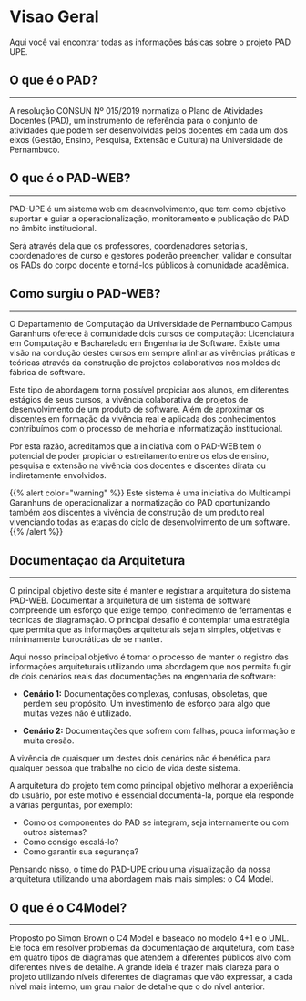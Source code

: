# Visao Geral

Aqui você vai encontrar todas as informações básicas sobre o projeto PAD UPE.

## **O que é o PAD?**

---

A resolução CONSUN Nº 015/2019 normatiza o Plano de Atividades Docentes (PAD), um instrumento de referência para o conjunto de atividades que podem ser desenvolvidas pelos docentes em cada um dos eixos (Gestão, Ensino, Pesquisa, Extensão e Cultura) na Universidade de Pernambuco.

## **O que é o PAD-WEB?**

---

PAD-UPE é um sistema web em desenvolvimento, que tem como objetivo suportar e guiar a operacionalização, monitoramento e publicação do PAD no âmbito institucional.

Será através dela que os professores, coordenadores setoriais, coordenadores de curso e gestores poderão preencher, validar e consultar os PADs do corpo docente e torná-los públicos à comunidade acadêmica.

## **Como surgiu o PAD-WEB?**

---

O Departamento de Computação da Universidade de Pernambuco Campus Garanhuns oferece à comunidade dois cursos de computação: Licenciatura em Computação e Bacharelado em Engenharia de Software. Existe uma visão na condução destes cursos em sempre alinhar as vivências práticas e teóricas através da construção de projetos colaborativos nos moldes de fábrica de software.

Este tipo de abordagem torna possível propiciar aos alunos, em diferentes estágios de seus cursos, a vivência colaborativa de projetos de desenvolvimento de um produto de software. Além de aproximar os discentes em formação da vivência real e aplicada dos conhecimentos contribuímos com o processo de melhoria e informatização institucional.

Por esta razão, acreditamos que a iniciativa com o PAD-WEB tem o potencial de poder propiciar o estreitamento entre os elos de ensino, pesquisa e extensão na vivência dos docentes e discentes dirata ou indiretamente envolvidos.

{{% alert color="warning" %}}
Este sistema é uma iniciativa do Multicampi Garanhuns de operacionalizar a normatização do PAD oportunizando também aos discentes a vivência de construção de um produto real vivenciando todas as etapas do ciclo de desenvolvimento de um software.
{{% /alert %}}

## **Documentaçao da Arquitetura**

---

O principal objetivo deste site é manter e registrar a arquitetura do sistema PAD-WEB. Documentar a arquitetura de um sistema de software compreende um esforço que exige tempo, conhecimento de ferramentas e técnicas de diagramação. O principal desafio é contemplar uma estratégia que permita que as informações arquiteturais sejam simples, objetivas e minimamente burocráticas de se manter.

Aqui nosso principal objetivo é tornar o processo de manter o registro das informações arquiteturais utilizando uma abordagem que nos permita fugir de dois cenários reais das documentações na engenharia de software:

- **Cenário 1:** Documentações complexas, confusas, obsoletas, que perdem seu propósito. Um investimento de esforço para algo que muitas vezes não é utilizado.

- **Cenário 2:** Documentações que sofrem com falhas, pouca informação e muita erosão.

A vivência de quaisquer um destes dois cenários não é benéfica para qualquer pessoa que trabalhe no ciclo de vida deste sistema.

A arquitetura do projeto tem como principal objetivo melhorar a experiência do usuário, por este motivo é essencial documentá-la, porque ela responde a várias perguntas, por exemplo:

- Como os componentes do PAD se integram, seja internamente ou com outros sistemas?
- Como consigo escalá-lo?
- Como garantir sua segurança?

Pensando nisso, o time do PAD-UPE criou uma visualização da nossa arquitetura utilizando uma abordagem mais mais simples: o C4 Model.

## **O que é o C4Model?**

---

Proposto po Simon Brown o C4 Model é baseado no modelo 4+1 e o UML. Ele foca em resolver problemas da documentação de arquitetura, com base em quatro tipos de diagramas que atendem a diferentes públicos alvo com diferentes níveis de detalhe.
A grande ideia é trazer mais clareza para o projeto utilizando níveis diferentes de diagramas que vão expressar, a cada nível mais interno, um grau maior de detalhe que o do nível anterior.
